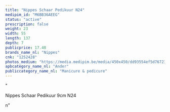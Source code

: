 ```yaml
---
title: "Nippes Schaar Pedikuur N24"
medipim_id: "M6BB36AEEG"
status: "active"
prescription: false
weight: 23
width: 55
length: 137
depth: 7
publicprice: 17.48
brands_name_nl: "Nippes"
cnk: "1252428"
photos_medium: "https://media.medipim.be/media/450x450/dd93554ef5d76723a9f7c195efeb529ff3be8155.jpg"
apbcategory_name_nl: "Ander"
publiccategory_name_nl: "Manicure & pedicure"
---
```

"<p>Nippes Schaar Pedikuur 9cm N24</p>n"
